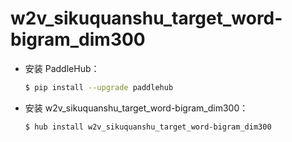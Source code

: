# w2v_sikuquanshu_target_word-bigram_dim300
* 安装 PaddleHub：

    ```bash
    $ pip install --upgrade paddlehub
    ```

* 安装 w2v_sikuquanshu_target_word-bigram_dim300：

    ```bash
    $ hub install w2v_sikuquanshu_target_word-bigram_dim300
    ```
